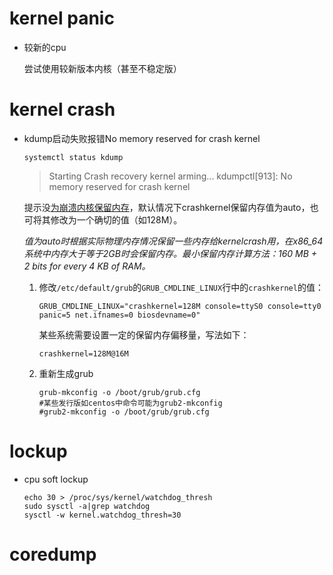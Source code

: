 # kernel panic

- 较新的cpu

  尝试使用较新版本内核（甚至不稳定版）



# kernel crash

- kdump启动失败报错No memory reserved for crash kernel

  ```shell
  systemctl status kdump
  ```

  > Starting Crash recovery kernel arming...
  > kdumpctl[913]: No memory reserved for crash kernel

  提示没[为崩溃内核保留内存](https://access.redhat.com/documentation/en-us/red_hat_enterprise_linux/7/html/kernel_administration_guide/kernel_crash_dump_guide)，默认情况下crashkernel保留内存值为auto，也可将其修改为一个确切的值（如128M）。

  *值为auto时根据实际物理内存情况保留一些内存给kernelcrash用，在x86_64系统中内存大于等于2GB时会保留内存。最小保留内存计算方法：160 MB + 2 bits for every 4 KB of RAM。*

  1. 修改`/etc/default/grub`的`GRUB_CMDLINE_LINUX`行中的`crashkernel`的值：

     ```shell
     GRUB_CMDLINE_LINUX="crashkernel=128M console=ttyS0 console=tty0 panic=5 net.ifnames=0 biosdevname=0"
     ```

     某些系统需要设置一定的保留内存偏移量，写法如下：

     ```shell
     crashkernel=128M@16M
     ```

  2. 重新生成grub

     ```shell
     grub-mkconfig -o /boot/grub/grub.cfg 
     #某些发行版如centos中命令可能为grub2-mkconfig
     #grub2-mkconfig -o /boot/grub/grub.cfg 
     ```

# lockup

- cpu soft lockup

  ```shell
  echo 30 > /proc/sys/kernel/watchdog_thresh
  sudo sysctl -a|grep watchdog
  sysctl -w kernel.watchdog_thresh=30
  ```



# coredump

